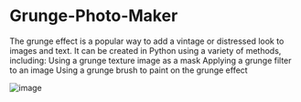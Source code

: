 # Grunge-Photo-Maker

The grunge effect is a popular way to add a vintage or distressed look to images and text. It can be created in Python using a variety of methods, including:
Using a grunge texture image as a mask
Applying a grunge filter to an image
Using a grunge brush to paint on the grunge effect

![image](https://github.com/hanselpetter/Grunge-Photo-Maker/assets/141368939/7840bc34-9904-4cf4-979b-857362181080)
